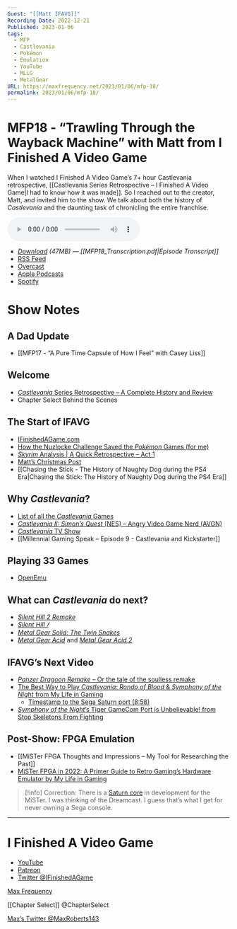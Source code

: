 ```yaml
---
Guest: "[[Matt IFAVG]]"
Recording Date: 2022-12-21
Published: 2023-01-06
tags:
  - MFP
  - Castlevania
  - Pokémon
  - Emulation
  - YouTube
  - MLiG
  - MetalGear
URL: https://maxfrequency.net/2023/01/06/mfp-18/
permalink: 2023/01/06/mfp-18/
---
```

# MFP18 - “Trawling Through the Wayback Machine” with Matt from I Finished A Video Game

When I watched I Finished A Video Game’s 7+ hour Castlevania retrospective, [[Castlevania Series Retrospective – I Finished A Video Game|I had to know how it was made]]. So I reached out to the creator, Matt, and invited him to the show. We talk about both the history of *Castlevania* and the daunting task of chronicling the entire franchise.

<audio controls>
  <source src="https://traffic.libsyn.com/maxfrequency/MF18_Final.mp3">
</audio>

- *[Download](https://traffic.libsyn.com/maxfrequency/MF18_Final.mp3) (47MB)  — [[MFP18_Transcription.pdf|Episode Transcript]]*
- [RSS Feed](https://maxfrequency.libsyn.com/rss)
- [Overcast](https://overcast.fm/itunes1557043396)
- [Apple Podcasts](https://podcasts.apple.com/us/podcast/the-max-frequency-podcast/id1557043396)
- [Spotify](https://open.spotify.com/show/3W1LwBNmhZ6s5QmQViWXKn)

# Show Notes
## A Dad Update

- [[MFP17 - “A Pure Time Capsule of How I Feel” with Casey Liss]]
## Welcome

- [*Castlevania* Series Retrospective – A Complete History and Review](https://youtu.be/peVgerhXJlU)
- Chapter Select Behind the Scenes
## The Start of IFAVG

- [IFinishedAGame.com](https://ifinishedagame.com/)
- [How the Nuzlocke Challenge Saved the *Pokémon* Games (for me)](https://www.youtube.com/watch?v=SzZmFKypK4o)
- [*Skyrim* Analysis | A Quick Retrospective – Act 1](https://youtu.be/dHP02JEC5H0)
- [Matt’s Christmas Post](https://maxfrequency.net/wp-content/uploads/2023/01/211225_IFAVG-Christmas-Post.png)
- [[Chasing the Stick - The History of Naughty Dog during the PS4 Era|Chasing the Stick: The History of Naughty Dog during the PS4 Era]]
## Why *Castlevania*?

- [List of all the *Castlevania* Games](https://en.wikipedia.org/wiki/List_of_Castlevania_media#Video_games)
- [*Castlevania II: Simon’s Quest* (NES) – Angry Video Game Nerd (AVGN)](https://youtu.be/V4we8iFk-fY)
- [*Castlevania* TV Show](https://en.wikipedia.org/wiki/Castlevania_(TV_series))
- [[Millennial Gaming Speak – Episode 9 - Castlevania and Kickstarter]]
## Playing 33 Games

- [OpenEmu](https://openemu.org/)
## What can *Castlevania* do next?

- [*Silent Hill 2 Remake*](https://en.wikipedia.org/wiki/Silent_Hill_2_(upcoming_video_game))
- [*Silent Hill 𝑓*](https://en.wikipedia.org/wiki/Silent_Hill_f)
- *[Metal Gear Solid: The Twin Snakes](https://en.wikipedia.org/wiki/Metal_Gear_Solid:_The_Twin_Snakes)*
- [*Metal Gear Acid*](https://en.wikipedia.org/wiki/Metal_Gear_Acid) and [*Metal Gear Acid 2*](https://en.wikipedia.org/wiki/Metal_Gear_Acid_2)
## IFAVG’s Next Video

- [*Panzer Dragoon Remake* – Or the tale of the soulless remake](https://ifinishedagame.com/2020/05/18/panzer-dragoon-remake-or-the-tale-of-the-soulless-remake/)
- [The Best Way to Play *Castlevania: Rondo of Blood* & *Symphony of the Night* from My Life in Gaming](https://youtu.be/ix6PKmbBcj0)
	- [Timestamp to the Sega Saturn port (8:58)](https://youtube.com/watch?v=ix6PKmbBcj0&t=538)
- [*Symphony of the Night*’s Tiger GameCom Port is Unbelievable! from Stop Skeletons From Fighting](https://youtu.be/6jwtM3EamcQ)
## Post-Show: FPGA Emulation

- [[MiSTer FPGA Thoughts and Impressions – My Tool for Researching the Past]]
- [MiSTer FPGA in 2022: A Primer Guide to Retro Gaming’s Hardware Emulator by My Life in Gaming](https://youtu.be/rhT6YYRH1EI)

> [!info] Correction: 
> There is a [Saturn core](https://github.com/srg320/Saturn_MiSTer) in development for the MiSTer. I was thinking of the Dreamcast. I guess that’s what I get for never owning a Sega console.

---
# I Finished A Video Game

- [YouTube](https://www.youtube.com/@IFinishedAVideoGame/)
- [Patreon](https://www.patreon.com/IFinishedAVideoGame)
- [Twitter @IFinishedAGame](https://twitter.com/IFinishedAGame)

[Max Frequency](https://www.maxfrequency.net/)

[[Chapter Select]] @ChapterSelect

[Max’s Twitter @MaxRoberts143](https://www.twitter.com/MaxRoberts143)